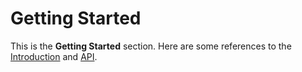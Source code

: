 # Getting Started
This is the **Getting Started** section.
Here are some references to the [Introduction](intro.md)
and [API](api.md).

